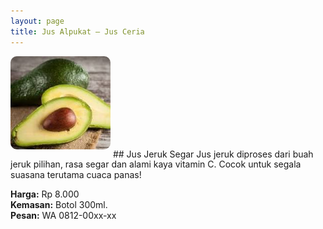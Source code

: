 ```yaml
---
layout: page
title: Jus Alpukat – Jus Ceria
---
```


<img src="/images/alpukat.jpg" style="width:160px;border-radius:10px;margin-bottom:12px;" alt="Jus Jeruk">
## Jus Jeruk Segar
Jus jeruk diproses dari buah jeruk pilihan, rasa segar dan alami kaya vitamin C. Cocok untuk segala suasana terutama cuaca panas!

**Harga:** Rp 8.000<br>
**Kemasan:** Botol 300ml.<br>
**Pesan:** WA 0812-00xx-xx
